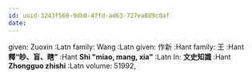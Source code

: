```yaml
---
id: uuid-3243f560-9db0-47fd-ad63-727ea889c0af
date: 
---
```


given: Zuoxin :Latn
family: Wang :Latn
given: 作新 :Hant
family: 王 :Hant
**釋“眇、盲、瞎”** :Hant
**Shi "miao, mang, xia"** :Latn
In: 
**文史知識** :Hant
**Zhongguo zhishi** :Latn
volume: 51992, 